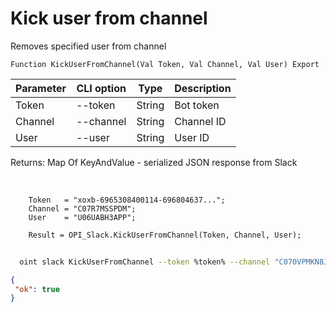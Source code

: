 ﻿---
sidebar_position: 8
---

# Kick user from channel
 Removes specified user from channel



`Function KickUserFromChannel(Val Token, Val Channel, Val User) Export`

  | Parameter | CLI option | Type | Description |
  |-|-|-|-|
  | Token | --token | String | Bot token |
  | Channel | --channel | String | Channel ID |
  | User | --user | String | User ID |

  
  Returns:  Map Of KeyAndValue - serialized JSON response from Slack

<br/>




```bsl title="Code example"
    Token   = "xoxb-6965308400114-696804637...";
    Channel = "C07R7MSSPDM";
    User    = "U06UABH3APP";

    Result = OPI_Slack.KickUserFromChannel(Token, Channel, User);
```



```sh title="CLI command example"
    
  oint slack KickUserFromChannel --token %token% --channel "C070VPMKN8J" --user "U06UG1CAYH2"

```

```json title="Result"
{
 "ok": true
}
```
